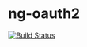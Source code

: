 # ng-oauth2

[![Build Status](https://travis-ci.org/el-davo/ng-oauth2.svg?branch=master)](https://travis-ci.org/el-davo/ng-oauth2)